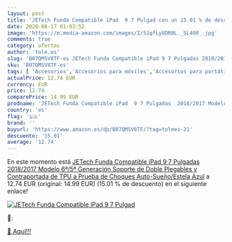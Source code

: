 ```yaml
---
layout: post
title: 'JETech Funda Compatible iPad  9 7 Pulgad con un 15.01 % de descuento'
date: 2020-08-17 01:03:52
image: 'https://m.media-amazon.com/images/I/51qfLyUDR0L._SL400_.jpg'
comments: true
category: ofertas
author: 'tole.es'
slug: 'B07QMSV8TF-es JETech Funda Compatible iPad 9 7 Pulgadas 2018/2017 Modelo...'
sku: 'B07QMSV8TF-es'
tags: [ 'Accesorios','Accesorios para móviles','Accesorios para portátiles y netbooks','Cargadores y adaptadores para portátiles y netbooks','Cargadores y bases de carga para portátiles y netbooks','Comunicación móvil y accesorios','Electrónica','Fundas y carcasas para teléfonos móviles','Informática','Móviles','Móviles y smartphones libres','ipad', ]
actualPrice: 12.74 EUR
currency: EUR
price: 12.74
comparePrice: 14.99 EUR
prodname: 'JETech Funda Compatible iPad  9 7 Pulgadas  2018/2017 Modelo  6ª/5ª Generación   Soporte de Doble Plegables y Contraportada de TPU a Prueba de Choques  Auto-Sueño/Estela  Azul'
country: 'es'
flag: '🇪🇸'
brand: ''
buyurl: 'https://www.amazon.es/dp/B07QMSV8TF/?tag=tolees-21'
descuento: '15.01'
average: '12.74'
---
```


En este momento está [JETech Funda Compatible iPad  9 7 Pulgadas  2018/2017 Modelo  6ª/5ª Generación   Soporte de Doble Plegables y Contraportada de TPU a Prueba de Choques  Auto-Sueño/Estela  Azul](https://www.amazon.es/dp/B07QMSV8TF/?tag=tolees-21) a 12.74 EUR (original: 14.99 EUR) (15.01 %  de descuento) en el siguiente enlace!

[![JETech Funda Compatible iPad  9 7 Pulgad](https://m.media-amazon.com/images/I/51qfLyUDR0L._SL400_.jpg)](https://www.amazon.es/dp/B07QMSV8TF/?tag=tolees-21)

🔎:


[🛒 Aquí!!!](https://www.amazon.es/dp/B07QMSV8TF/?tag=tolees-21)
